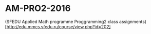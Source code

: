 # AM-PRO2-2016
(SFEDU Applied Math programme Proggramming2 class assignments)[http://edu.mmcs.sfedu.ru/course/view.php?id=202]
